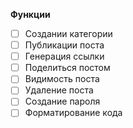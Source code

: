
**Функции**
- [ ] Создании категории
- [ ] Публикации поста
- [ ] Генерация ссылки
- [ ] Поделиться постом
- [ ] Видимость поста
- [ ] Удаление поста
- [ ] Создание пароля
- [ ] Форматирование кода